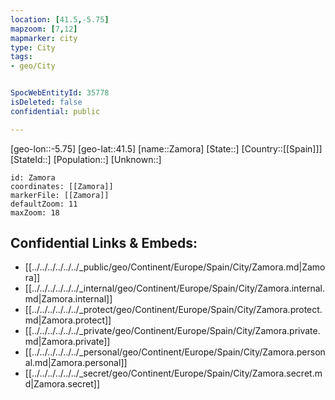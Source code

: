 ```yaml
---
location: [41.5,-5.75]
mapzoom: [7,12] 
mapmarker: city 
type: City
tags:
- geo/City


SpocWebEntityId: 35778
isDeleted: false
confidential: public

---
```

[geo-lon::-5.75]
[geo-lat::41.5]
[name::Zamora]
[State::]
[Country::[[Spain]]]
[StateId::]
[Population::]
[Unknown::]


```leaflet
id: Zamora
coordinates: [[Zamora]]
markerFile: [[Zamora]]
defaultZoom: 11 
maxZoom: 18
```


## Confidential Links & Embeds: 
- [[../../../../../../_public/geo/Continent/Europe/Spain/City/Zamora.md|Zamora]] 
- [[../../../../../../_internal/geo/Continent/Europe/Spain/City/Zamora.internal.md|Zamora.internal]] 
- [[../../../../../../_protect/geo/Continent/Europe/Spain/City/Zamora.protect.md|Zamora.protect]] 
- [[../../../../../../_private/geo/Continent/Europe/Spain/City/Zamora.private.md|Zamora.private]] 
- [[../../../../../../_personal/geo/Continent/Europe/Spain/City/Zamora.personal.md|Zamora.personal]] 
- [[../../../../../../_secret/geo/Continent/Europe/Spain/City/Zamora.secret.md|Zamora.secret]] 
